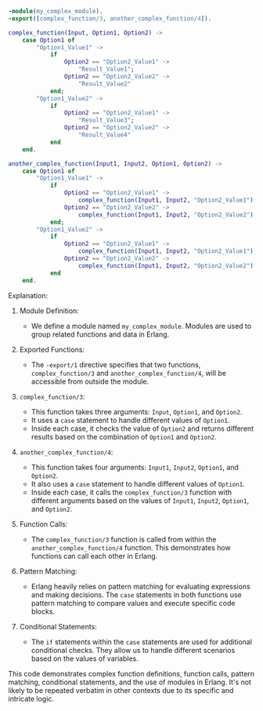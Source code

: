 ```erlang
-module(my_complex_module).
-export([complex_function/3, another_complex_function/4]).

complex_function(Input, Option1, Option2) ->
    case Option1 of
        "Option1_Value1" ->
            if
                Option2 == "Option2_Value1" ->
                    "Result_Value1";
                Option2 == "Option2_Value2" ->
                    "Result_Value2"
            end;
        "Option1_Value2" ->
            if
                Option2 == "Option2_Value1" ->
                    "Result_Value3";
                Option2 == "Option2_Value2" ->
                    "Result_Value4"
            end
    end.

another_complex_function(Input1, Input2, Option1, Option2) ->
    case Option1 of
        "Option1_Value1" ->
            if
                Option2 == "Option2_Value1" ->
                    complex_function(Input1, Input2, "Option2_Value1");
                Option2 == "Option2_Value2" ->
                    complex_function(Input1, Input2, "Option2_Value2")
            end;
        "Option1_Value2" ->
            if
                Option2 == "Option2_Value1" ->
                    complex_function(Input1, Input2, "Option2_Value1");
                Option2 == "Option2_Value2" ->
                    complex_function(Input1, Input2, "Option2_Value2")
            end
    end.
```

Explanation:

1. Module Definition:
   - We define a module named `my_complex_module`. Modules are used to group related functions and data in Erlang.

2. Exported Functions:
   - The `-export/1` directive specifies that two functions, `complex_function/3` and `another_complex_function/4`, will be accessible from outside the module.

3. `complex_function/3`:
   - This function takes three arguments: `Input`, `Option1`, and `Option2`.
   - It uses a `case` statement to handle different values of `Option1`.
   - Inside each case, it checks the value of `Option2` and returns different results based on the combination of `Option1` and `Option2`.

4. `another_complex_function/4`:
   - This function takes four arguments: `Input1`, `Input2`, `Option1`, and `Option2`.
   - It also uses a `case` statement to handle different values of `Option1`.
   - Inside each case, it calls the `complex_function/3` function with different arguments based on the values of `Input1`, `Input2`, `Option1`, and `Option2`.

5. Function Calls:
   - The `complex_function/3` function is called from within the `another_complex_function/4` function. This demonstrates how functions can call each other in Erlang.

6. Pattern Matching:
   - Erlang heavily relies on pattern matching for evaluating expressions and making decisions. The `case` statements in both functions use pattern matching to compare values and execute specific code blocks.

7. Conditional Statements:
   - The `if` statements within the `case` statements are used for additional conditional checks. They allow us to handle different scenarios based on the values of variables.

This code demonstrates complex function definitions, function calls, pattern matching, conditional statements, and the use of modules in Erlang. It's not likely to be repeated verbatim in other contexts due to its specific and intricate logic.